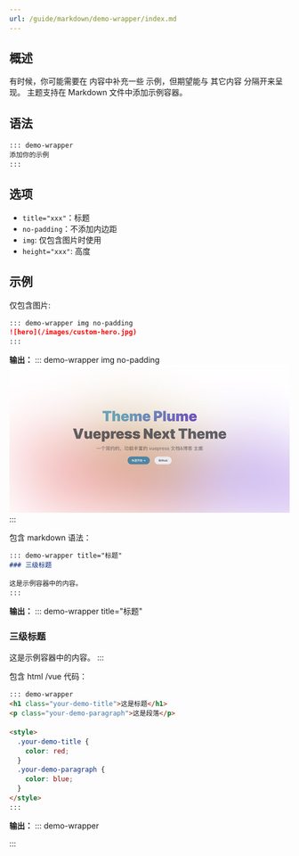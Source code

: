 ```yaml
---
url: /guide/markdown/demo-wrapper/index.md
---
```

## 概述

有时候，你可能需要在 内容中补充一些 示例，但期望能与 其它内容 分隔开来呈现。
主题支持在 Markdown 文件中添加示例容器。

## 语法

```md
::: demo-wrapper
添加你的示例
:::
```

## 选项

* `title="xxx"`：标题
* `no-padding`：不添加内边距
* `img`: 仅包含图片时使用
* `height="xxx"`: 高度

## 示例

仅包含图片:

```md
::: demo-wrapper img no-padding
![hero](/images/custom-hero.jpg)
:::
```

**输出：**
::: demo-wrapper img no-padding
![hero](/images/custom-hero.jpg)
:::

包含 markdown 语法：

```md
::: demo-wrapper title="标题"
### 三级标题

这是示例容器中的内容。
:::
```

**输出：**
::: demo-wrapper title="标题"

### 三级标题

这是示例容器中的内容。
:::

包含 html /vue 代码：

```md
::: demo-wrapper
<h1 class="your-demo-title">这是标题</h1>
<p class="your-demo-paragraph">这是段落</p>

<style>
  .your-demo-title {
    color: red;
  }
  .your-demo-paragraph {
    color: blue;
  }
</style>
:::
```

**输出：**
::: demo-wrapper

:::
